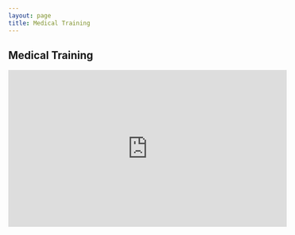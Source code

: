```yaml
---
layout: page
title: Medical Training
---
```


## Medical Training

<iframe width="560" height="315" src="https://www.youtube.com/embed/R49OgaJhwL0" 
title="YouTube video player" 
frameborder="0" allow="accelerometer; autoplay; clipboard-write; encrypted-media; gyroscope; picture-in-picture" 
allowfullscreen></iframe>